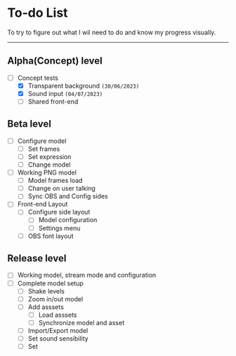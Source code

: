 # To-do List

To try to figure out what I wil need to do and know my progress visually.

***

## Alpha(Concept) level
- [ ] Concept tests
    - [x] Transparent background `(30/06/2023)`
    - [x] Sound input `(04/07/2023)`
    - [ ] Shared front-end

## Beta level
- [ ] Configure model
    - [ ] Set frames
    - [ ] Set expression
    - [ ] Change model
- [ ] Working PNG model
    - [ ] Model frames load
    - [ ] Change on user talking
    - [ ] Sync OBS and Config sides
- [ ] Front-end Layout
    - [ ] Configure side layout
        - [ ] Model configuration
        - [ ] Settings menu
    - [ ] OBS font layout

## Release level
- [ ] Working model, stream mode and configuration
- [ ] Complete model setup
    - [ ] Shake levels
    - [ ] Zoom in/out model
    - [ ] Add asssets
        - [ ] Load asssets
        - [ ] Synchronize model and asset
    - [ ] Import/Export model
    - [ ] Set sound sensibility
    - [ ] Set